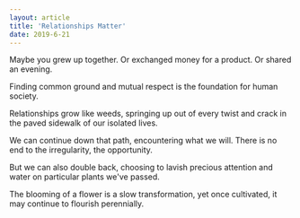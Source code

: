 ```yaml
---
layout: article
title: 'Relationships Matter'
date: 2019-6-21
---
```


Maybe you grew up together. Or exchanged money for a product. Or shared an evening.

Finding common ground and mutual respect is the foundation for human society.

Relationships grow like weeds, springing up out of every twist and crack in the paved sidewalk of our isolated lives.

We can continue down that path, encountering what we will. There is no end to the irregularity, the opportunity.

But we can also double back, choosing to lavish precious attention and water on particular plants we've passed.

The blooming of a flower is a slow transformation, yet once cultivated, it may continue to flourish perennially. 
